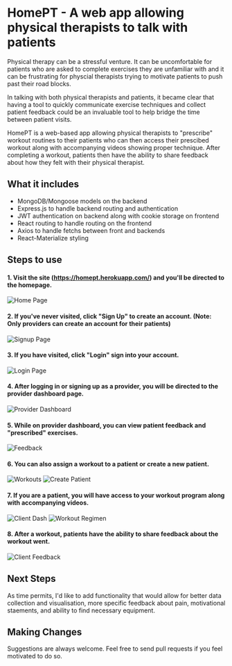 # HomePT - A web app allowing physical therapists to talk with patients

Physical therapy can be a stressful venture. It can be uncomfortable for patients who are asked to complete exercises they are unfamiliar with and it can be frustrating for physcial therapists trying to motivate patients to push past their road blocks.

In talking with both physical therapists and patients, it became clear that having a tool to quickly communicate exercise techniques and collect patient feedback could be an invaluable tool to help bridge the time between patient visits.

HomePT is a web-based app allowing physical therapists to "prescribe" workout routines to their patients who can then access their prescibed workout along with accompanying videos showing proper technique. After completing a workout, patients then have the ability to share feedback about how they felt with their physical therapist.

## What it includes

* MongoDB/Mongoose models on the backend
* Express.js to handle backend routing and authentication
* JWT authentication on backend along with cookie storage on frontend
* React routing to handle routing on the frontend
* Axios to handle fetchs between front and backends
* React-Materialize styling

## Steps to use

#### 1. Visit the site (https://homept.herokuapp.com/) and you'll be directed to the homepage.

![Home Page](read-me-images/homepage.png)

#### 2. If you've never visited, click "Sign Up" to create an account. (Note: Only providers can create an account for their patients)

![Signup Page](read-me-images/provider-signup.png)

#### 3. If you have visited, click "Login" sign into your account.

![Login Page](read-me-images/main-login.png)

#### 4. After logging in or signing up as a provider, you will be directed to the provider dashboard page.

![Provider Dashboard](read-me-images/provider-dashboard.png)

#### 5. While on provider dashboard, you can view patient feedback and "prescribed" exercises.

![Feedback](read-me-images/feedback.png)
 
#### 6. You can also assign a workout to a patient or create a new patient.

![Workouts](read-me-images/workouts.png)
![Create Patient](read-me-images/create-client.png)

#### 7. If you are a patient, you will have access to your workout program along with accompanying videos.

![Client Dash](read-me-images/client-dash.png)
![Workout Regimen](read-me-images/client-videos.png)

#### 8. After a workout, patients have the ability to share feedback about the workout went.

![Client Feedback](read-me-images/client-feedback.png)


## Next Steps

As time permits, I'd like to add functionality that would allow for better data collection and visualisation, more specific feedback about pain, motivational staements, and ability to find necessary equipment.

## Making Changes
Suggestions are always welcome. Feel free to send pull requests if you feel motivated to do so.